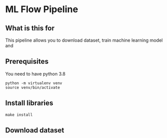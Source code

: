 # ML Flow Pipeline

## What is this for

This pipeline allows you to download dataset, train machine learning model and 

## Prerequisites
You need to have python 3.8
```
python -m virtualenv venv  
source venv/bin/activate
```

## Install libraries
```
make install
```

## Download dataset
